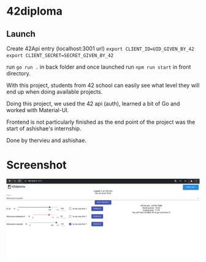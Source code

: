 # 42diploma

## Launch

Create 42Api entry (localhost:3001 url)
`export CLIENT_ID=UID_GIVEN_BY_42`
`export CLIENT_SECRET=SECRET_GIVEN_BY_42`

run `go run .` in back folder and once launched run `npm run start` in front directory.

With this project, students from 42 school can easily see what level they will end up when doing available projects.

Doing this project, we used the 42 api (auth), learned a bit of Go and worked with Material-UI.

Frontend is not particularly finished as the end point of the project was the start of ashishae's internship.

Done by thervieu and ashishae.

# Screenshot

![alt text](https://github.com/thervieu/42diploma/blob/master/mdImages/screenshot.png "Screenshot")
